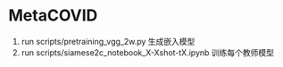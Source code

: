 # MetaCOVID
1. run scripts/pretraining_vgg_2w.py 生成嵌入模型
2. run scripts/siamese2c_notebook_X-Xshot-tX.ipynb 训练每个教师模型
